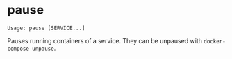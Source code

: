 <!--[metadata]>
+++
title = "pause"
description = "Pauses running containers for a service."
keywords = ["fig, composition, compose, docker, orchestration, cli, pause"]
[menu.compose]
identifier="pause.compose"
parent = "smn_compose_cli"
+++
<![end-metadata]-->

# pause

```
Usage: pause [SERVICE...]
```

Pauses running containers of a service. They can be unpaused with `docker-compose unpause`.
